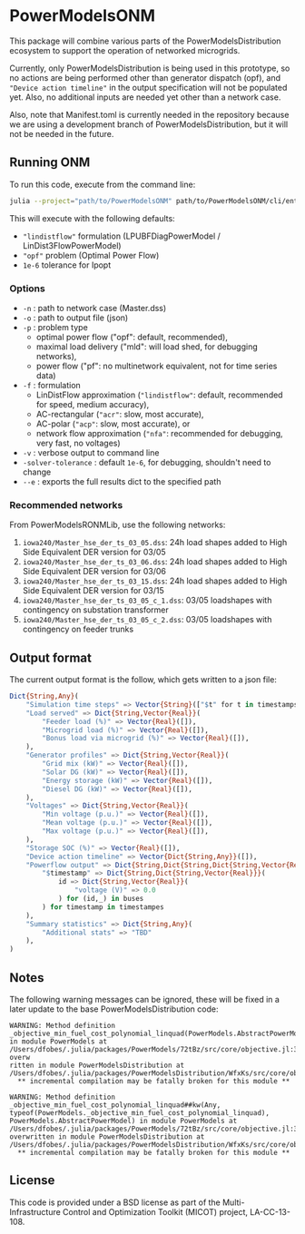 # PowerModelsONM

This package will combine various parts of the PowerModelsDistribution ecosystem to support the operation of networked microgrids.

Currently, only PowerModelsDistribution is being used in this prototype, so no actions are being performed other than generator dispatch (opf), and `"Device action timeline"` in the output specification will not be populated yet. Also, no additional inputs are needed yet other than a network case.

Also, note that Manifest.toml is currently needed in the repository because we are using a development branch of PowerModelsDistribution, but it will not be needed in the future.

## Running ONM

To run this code, execute from the command line:

```bash
julia --project="path/to/PowerModelsONM" path/to/PowerModelsONM/cli/entrypoint.jl -n "path/to/Master.dss" -o "path/to/output.json"
```

This will execute with the following defaults:

- `"lindistflow"` formulation (LPUBFDiagPowerModel / LinDist3FlowPowerModel)
- `"opf"` problem (Optimal Power Flow)
- `1e-6` tolerance for Ipopt

### Options

- `-n` : path to network case (Master.dss)
- `-o` : path to output file (json)
- `-p` : problem type
  - optimal power flow ("opf": default, recommended),
  - maximal load delivery ("mld": will load shed, for debugging networks),
  - power flow ("pf": no multinetwork equivalent, not for time series data)
- `-f` : formulation
  - LinDistFlow approximation (`"lindistflow"`: default, recommended for speed, medium accuracy),
  - AC-rectangular (`"acr"`: slow, most accurate),
  - AC-polar (`"acp"`: slow, most accurate), or
  - network flow approximation (`"nfa"`: recommended for debugging, very fast, no voltages)
- `-v` : verbose output to command line
- `-solver-tolerance` : default `1e-6`, for debugging, shouldn't need to change
- `--e` : exports the full results dict to the specified path

### Recommended networks

From PowerModelsRONMLib, use the following networks:

1. `iowa240/Master_hse_der_ts_03_05.dss`: 24h load shapes added to High Side Equivalent DER version for 03/05
1. `iowa240/Master_hse_der_ts_03_06.dss`: 24h load shapes added to High Side Equivalent DER version for 03/06
1. `iowa240/Master_hse_der_ts_03_15.dss`: 24h load shapes added to High Side Equivalent DER version for 03/15
1. `iowa240/Master_hse_der_ts_03_05_c_1.dss`: 03/05 loadshapes with contingency on substation transformer
1. `iowa240/Master_hse_der_ts_03_05_c_2.dss`: 03/05 loadshapes with contingency on feeder trunks

## Output format

The current output format is the follow, which gets written to a json file:

```julia
Dict{String,Any}(
    "Simulation time steps" => Vector{String}(["$t" for t in timestamps]]),
    "Load served" => Dict{String,Vector{Real}}(
        "Feeder load (%)" => Vector{Real}([]),
        "Microgrid load (%)" => Vector{Real}([]),
        "Bonus load via microgrid (%)" => Vector{Real}([]),
    ),
    "Generator profiles" => Dict{String,Vector{Real}}(
        "Grid mix (kW)" => Vector{Real}([]),
        "Solar DG (kW)" => Vector{Real}([]),
        "Energy storage (kW)" => Vector{Real}([]),
        "Diesel DG (kW)" => Vector{Real}([]),
    ),
    "Voltages" => Dict{String,Vector{Real}}(
        "Min voltage (p.u.)" => Vector{Real}([]),
        "Mean voltage (p.u.)" => Vector{Real}([]),
        "Max voltage (p.u.)" => Vector{Real}([]),
    ),
    "Storage SOC (%)" => Vector{Real}([]),
    "Device action timeline" => Vector{Dict{String,Any}}([]),
    "Powerflow output" => Dict{String,Dict{String,Dict{String,Vector{Real}}}}(
        "$timestamp" => Dict{String,Dict{String,Vector{Real}}}(
            id => Dict{String,Vector{Real}}(
                "voltage (V)" => 0.0
            ) for (id,_) in buses
        ) for timestamp in timestampes
    ),
    "Summary statistics" => Dict{String,Any}(
        "Additional stats" => "TBD"
    ),
)
```

## Notes

The following warning messages can be ignored, these will be fixed in a later update to the base PowerModelsDistribution code:

```
WARNING: Method definition _objective_min_fuel_cost_polynomial_linquad(PowerModels.AbstractPowerModel) in module PowerModels at /Users/dfobes/.julia/packages/PowerModels/72tBz/src/core/objective.jl:334 overw
ritten in module PowerModelsDistribution at /Users/dfobes/.julia/packages/PowerModelsDistribution/WfxKs/src/core/objective.jl:115.
  ** incremental compilation may be fatally broken for this module **

WARNING: Method definition _objective_min_fuel_cost_polynomial_linquad##kw(Any, typeof(PowerModels._objective_min_fuel_cost_polynomial_linquad), PowerModels.AbstractPowerModel) in module PowerModels at /Users/dfobes/.julia/packages/PowerModels/72tBz/src/core/objective.jl:334 overwritten in module PowerModelsDistribution at /Users/dfobes/.julia/packages/PowerModelsDistribution/WfxKs/src/core/objective.jl:115.
  ** incremental compilation may be fatally broken for this module **
```

## License

This code is provided under a BSD license as part of the Multi-Infrastructure Control and Optimization Toolkit (MICOT) project, LA-CC-13-108.
